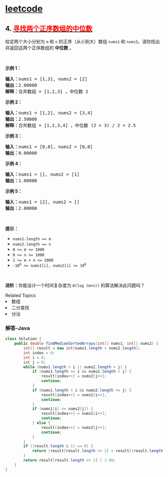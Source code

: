 # [leetcode](../../leetcode.md)

## 4. [<font color=red>寻找两个正序数组的中位数</font>](https://leetcode-cn.com/problems/median-of-two-sorted-arrays/)

<p>给定两个大小分别为 <code>m</code> 和 <code>n</code> 的正序（从小到大）数组 <code>nums1</code> 和 <code>nums2</code>。请你找出并返回这两个正序数组的 <strong>中位数</strong> 。</p>

<p> </p>

<p><strong>示例 1：</strong></p>

<pre>
<strong>输入：</strong>nums1 = [1,3], nums2 = [2]
<strong>输出：</strong>2.00000
<strong>解释：</strong>合并数组 = [1,2,3] ，中位数 2
</pre>

<p><strong>示例 2：</strong></p>

<pre>
<strong>输入：</strong>nums1 = [1,2], nums2 = [3,4]
<strong>输出：</strong>2.50000
<strong>解释：</strong>合并数组 = [1,2,3,4] ，中位数 (2 + 3) / 2 = 2.5
</pre>

<p><strong>示例 3：</strong></p>

<pre>
<strong>输入：</strong>nums1 = [0,0], nums2 = [0,0]
<strong>输出：</strong>0.00000
</pre>

<p><strong>示例 4：</strong></p>

<pre>
<strong>输入：</strong>nums1 = [], nums2 = [1]
<strong>输出：</strong>1.00000
</pre>

<p><strong>示例 5：</strong></p>

<pre>
<strong>输入：</strong>nums1 = [2], nums2 = []
<strong>输出：</strong>2.00000
</pre>

<p> </p>

<p><strong>提示：</strong></p>

<ul>
	<li><code>nums1.length == m</code></li>
	<li><code>nums2.length == n</code></li>
	<li><code>0 <= m <= 1000</code></li>
	<li><code>0 <= n <= 1000</code></li>
	<li><code>1 <= m + n <= 2000</code></li>
	<li><code>-10<sup>6</sup> <= nums1[i], nums2[i] <= 10<sup>6</sup></code></li>
</ul>

<p> </p>

<p><strong>进阶：</strong>你能设计一个时间复杂度为 <code>O(log (m+n))</code> 的算法解决此问题吗？</p>
<div><div>Related Topics</div><div><li>数组</li><li>二分查找</li><li>分治</li></div></div>

### 解答-Java
```java
class Solution {
	public double findMedianSortedArrays(int[] nums1, int[] nums2) {
		int[] result = new int[nums1.length + nums2.length];
		int index = 0;
		int i = 0;
		int j = 0;
		while (nums1.length > i || nums2.length > j) {
			if (nums1.length <= i && nums2.length > j) {
				result[index++] = nums2[j++];
				continue;
			}
			if (nums1.length > i && nums2.length <= j) {
				result[index++] = nums1[i++];
				continue;
			}
			if (nums1[i] <= nums2[j]) {
				result[index++] = nums1[i++];
				continue;
			} else {
				result[index++] = nums2[j++];
				continue;
			}
		}
		if ((result.length & 1) == 0) {
			return (result[result.length >> 1] + result[(result.length >> 1) - 1]) / 2.00;
		}
		return result[result.length >> 1] / 1.00;
	}
}
```
